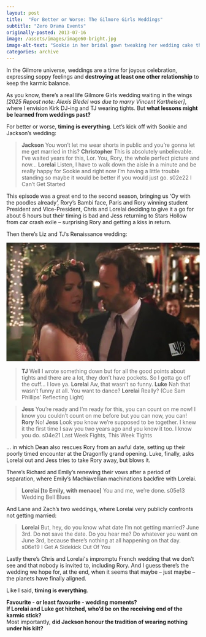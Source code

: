 ```yaml
---
layout: post
title:  "For Better or Worse: The Gilmore Girls Weddings"
subtitle: "Zero Drama Events"
originally-posted: 2013-07-16
image: /assets/images/image60-bright.jpg
image-alt-text: "Sookie in her bridal gown tweaking her wedding cake the night before"
categories: archive
---
```

In the Gilmore universe, weddings are a time for joyous celebration, expressing soppy feelings and __destroying at least one other relationship__ to keep the karmic balance.

As you know, there’s a real life Gilmore Girls wedding waiting in the wings *[2025 Repost note: Alexis Bledel was due to marry Vincent Kartheiser]*, where I envision Kirk DJ-ing and TJ wearing tights.  But __what lessons might be learned from weddings past?__   

For better or worse, __timing is everything__.  Let’s kick off with Sookie and Jackson’s wedding:

> __Jackson__ You won’t let me wear shorts in public and you’re gonna let me get married in this?
> __Christopher__ This is absolutely unbelievable. I’ve waited years for this, Lor. You, Rory, the whole perfect picture and now…
> __Lorelai__ Listen, I have to walk down the aisle in a minute and be really happy for Sookie and right now I’m having a little trouble standing so maybe it would be better if you would just go.
> <span class="episode-ref">s02e22 I Can’t Get Started</span>

This episode was a great end to the second season, bringing us ‘Oy with the poodles already’, Rory’s Bambi face, Paris and Rory winning student President and Vice-President, Chris and Lorelai deciding to give it a go for about 6 hours but their timing is bad and Jess returning to Stars Hollow from car crash exile – surprising Rory and getting a kiss in return.

Then there’s Liz and TJ’s Renaissance wedding:

![Lorelai and Luke being gorgeous having a slow dance at Liz and TJ's wedding](</assets/images/image111-bright.jpg>)

> __TJ__ Well I wrote something down but for all the good points about tights and there are a lot,  they don’t have pockets. So I gotta go off the cuff… I love ya.
> __Lorelai__ Aw, that wasn’t so funny.
> __Luke__ Nah that wasn’t funny at all.  You want to dance?
> __Lorelai__ Really?
(Cue Sam Phillips’ Reflecting Light)

> __Jess__ You’re ready and I’m ready for this, you can count on me now!  I know you couldn’t count on me before but you can now, you can!
> __Rory__ No!
> __Jess__ Look you know we’re supposed to be together.  I knew it the first time I saw you two years ago and you know it too.  I know you do.
> <span class="episode-ref">s04e21 Last Week Fights, This Week Tights</span>

... in which Dean also rescues Rory from an awful date, setting up their poorly timed encounter at the Dragonfly grand opening.  Luke, finally, asks Lorelai out and Jess tries to take Rory away, but blows it.

There’s Richard and Emily’s renewing their vows after a period of separation, where Emily’s Machiavellian machinations backfire with Lorelai.

> __Lorelai [to Emily, with menace]__  You and me, we’re done.
> <span class="episode-ref">s05e13 Wedding Bell Blues</span>

And Lane and Zach’s two weddings, where Lorelai very publicly confronts not getting married:

> __Lorelai__ But, hey, do you know what date I’m not getting married? June 3rd. Do not save the date. Do you hear me? Do whatever you want on June 3rd, because there’s nothing at all happening on that day.
> <span class="episode-ref">s06e19 I Get A Sidekick Out Of You</span>

Lastly there’s Chris and Lorelai's impromptu French wedding that we don’t see and that nobody is invited to, including Rory.  And I guess there’s the wedding we hope for, at the end, when it seems that maybe – just maybe – the planets have finally aligned. 

Like I said, __timing is everything__.

__Favourite - or least favourite - wedding moments?__  
__If Lorelai and Luke got hitched, who’d be on the receiving end of the karmic stick?__  
Most importantly, __did Jackson honour the tradition of wearing nothing under his kilt?__  
